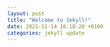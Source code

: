 ```yaml
---
layout: post
title: "Welcome to Jekyll!"
date: 2021-11-14 16:18:20 +0100
categories: jekyll update
---
```

